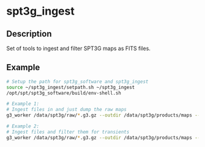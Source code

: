 # spt3g_ingest

Description
-----------

Set of tools to ingest and filter SPT3G maps as FITS files.

Example
-------
```bash
# Setup the path for spt3g_software and spt3g_ingest
source ~/spt3g_ingest/setpath.sh ~/spt3g_ingest
/opt/spt/spt3g_software/build/env-shell.sh

# Example 1:
# Ingest files in and just dump the raw maps
g3_worker /data/spt3g/raw/*.g3.gz --outdir /data/spt3g/products/maps --compresss GZIP_2 --clobber

# Example 2:
# Ingest files and filter them for transients
g3_worker /data/spt3g/raw/*.g3.gz --outdir /data/spt3g/products/maps --mask /data/spt3g/masks/mask_2021_50mJy.g3 --filter_transient --coadd /data/spt3g/raw/yearly_* --compress GZIP_2 --clobber  
